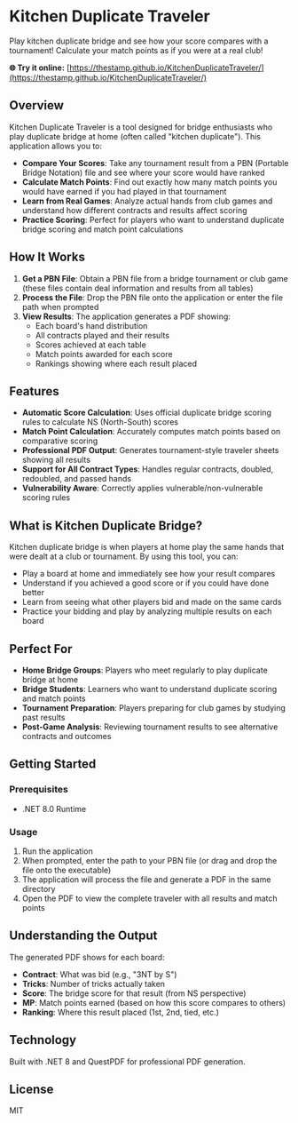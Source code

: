 ﻿# Kitchen Duplicate Traveler

Play kitchen duplicate bridge and see how your score compares with a tournament! Calculate your match points as if you were at a real club!

**🌐 Try it online:** [https://thestamp.github.io/KitchenDuplicateTraveler/](https://thestamp.github.io/KitchenDuplicateTraveler/)

## Overview

Kitchen Duplicate Traveler is a tool designed for bridge enthusiasts who play duplicate bridge at home (often called "kitchen duplicate"). This application allows you to:

- **Compare Your Scores**: Take any tournament result from a PBN (Portable Bridge Notation) file and see where your score would have ranked
- **Calculate Match Points**: Find out exactly how many match points you would have earned if you had played in that tournament
- **Learn from Real Games**: Analyze actual hands from club games and understand how different contracts and results affect scoring
- **Practice Scoring**: Perfect for players who want to understand duplicate bridge scoring and match point calculations

## How It Works

1. **Get a PBN File**: Obtain a PBN file from a bridge tournament or club game (these files contain deal information and results from all tables)
2. **Process the File**: Drop the PBN file onto the application or enter the file path when prompted
3. **View Results**: The application generates a PDF showing:
   - Each board's hand distribution
   - All contracts played and their results
   - Scores achieved at each table
   - Match points awarded for each score
   - Rankings showing where each result placed

## Features

- **Automatic Score Calculation**: Uses official duplicate bridge scoring rules to calculate NS (North-South) scores
- **Match Point Calculation**: Accurately computes match points based on comparative scoring
- **Professional PDF Output**: Generates tournament-style traveler sheets showing all results
- **Support for All Contract Types**: Handles regular contracts, doubled, redoubled, and passed hands
- **Vulnerability Aware**: Correctly applies vulnerable/non-vulnerable scoring rules

## What is Kitchen Duplicate Bridge?

Kitchen duplicate bridge is when players at home play the same hands that were dealt at a club or tournament. By using this tool, you can:

- Play a board at home and immediately see how your result compares
- Understand if you achieved a good score or if you could have done better
- Learn from seeing what other players bid and made on the same cards
- Practice your bidding and play by analyzing multiple results on each board

## Perfect For

- **Home Bridge Groups**: Players who meet regularly to play duplicate bridge at home
- **Bridge Students**: Learners who want to understand duplicate scoring and match points
- **Tournament Preparation**: Players preparing for club games by studying past results
- **Post-Game Analysis**: Reviewing tournament results to see alternative contracts and outcomes

## Getting Started

### Prerequisites
- .NET 8.0 Runtime

### Usage
1. Run the application
2. When prompted, enter the path to your PBN file (or drag and drop the file onto the executable)
3. The application will process the file and generate a PDF in the same directory
4. Open the PDF to view the complete traveler with all results and match points

## Understanding the Output

The generated PDF shows for each board:
- **Contract**: What was bid (e.g., "3NT by S")
- **Tricks**: Number of tricks actually taken
- **Score**: The bridge score for that result (from NS perspective)
- **MP**: Match points earned (based on how this score compares to others)
- **Ranking**: Where this result placed (1st, 2nd, tied, etc.)

## Technology

Built with .NET 8 and QuestPDF for professional PDF generation.

## License

MIT
